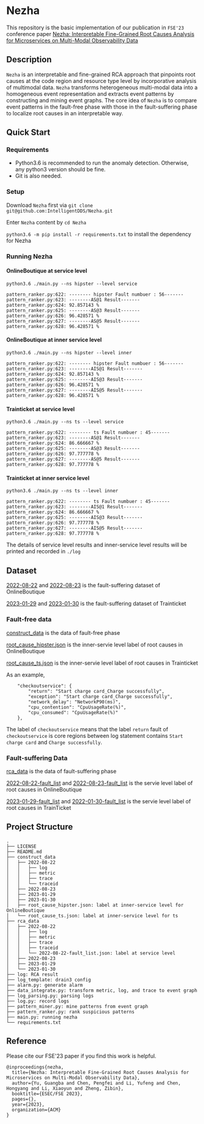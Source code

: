# Nezha

This repository is the basic implementation of our publication in `FSE'23` conference paper [Nezha: Interpretable Fine-Grained Root Causes Analysis for Microservices on Multi-Modal Observability Data](./FSE2023_Nezha.pdf)

## Description

`Nezha` is an interpretable and fine-grained RCA approach that pinpoints root causes at the code region and resource type level by incorporative analysis of multimodal data. `Nezha` transforms heterogeneous multi-modal data into a homogeneous event representation and extracts event patterns by constructing and mining event graphs. The core idea of `Nezha` is to compare event patterns in the fault-free phase with those in the fault-suffering phase to localize root causes in an interpretable way. 

## Quick Start

### Requirements 

- Python3.6 is recommended to run the anomaly detection. Otherwise, any python3 version should be fine.
- Git is also needed.

### Setup

Download `Nezha` first via `git clone git@github.com:IntelligentDDS/Nezha.git`

Enter `Nezha` content by `cd Nezha` 

`python3.6 -m pip install -r requirements.txt` to install the dependency for Nezha


### Running  Nezha

#### OnlineBoutique at service level


```
python3.6 ./main.py --ns hipster --level service 

pattern_ranker.py:622: -------- hipster Fault numbuer : 56-------
pattern_ranker.py:623: --------AS@1 Result-------
pattern_ranker.py:624: 92.857143 %
pattern_ranker.py:625: --------AS@3 Result-------
pattern_ranker.py:626: 96.428571 %
pattern_ranker.py:627: --------AS@5 Result-------
pattern_ranker.py:628: 96.428571 %
```

#### OnlineBoutique at inner service level

```
python3.6 ./main.py --ns hipster --level inner

pattern_ranker.py:622: -------- hipster Fault numbuer : 56-------
pattern_ranker.py:623: --------AIS@1 Result-------
pattern_ranker.py:624: 92.857143 %
pattern_ranker.py:625: --------AIS@3 Result-------
pattern_ranker.py:626: 96.428571 %
pattern_ranker.py:627: --------AIS@5 Result-------
pattern_ranker.py:628: 96.428571 %
```

#### Trainticket at service level

```
python3.6 ./main.py --ns ts --level service

pattern_ranker.py:622: -------- ts Fault numbuer : 45-------
pattern_ranker.py:623: --------AS@1 Result-------
pattern_ranker.py:624: 86.666667 %
pattern_ranker.py:625: --------AS@3 Result-------
pattern_ranker.py:626: 97.777778 %
pattern_ranker.py:627: --------AS@5 Result-------
pattern_ranker.py:628: 97.777778 %
```

#### Trainticket at inner service level

```
python3.6 ./main.py --ns ts --level inner

pattern_ranker.py:622: -------- ts Fault numbuer : 45-------
pattern_ranker.py:623: --------AIS@1 Result-------
pattern_ranker.py:624: 86.666667 %
pattern_ranker.py:625: --------AIS@3 Result-------
pattern_ranker.py:626: 97.777778 %
pattern_ranker.py:627: --------AIS@5 Result-------
pattern_ranker.py:628: 97.777778 %
```

The details of service level results and inner-service level results will be printed and recorded in `./log`

## Dataset 

[2022-08-22](./rca_data/2022-08-22/) and [2022-08-23](./rca_data/2022-08-23/) is the fault-suffering dataset of OnlineBoutique


[2023-01-29](./rca_data/2023-01-29/) and [2023-01-30](./rca_data/2023-01-30/) is the fault-suffering dataset of Trainticket

### Fault-free data

[construct_data](./construct_data/)  is the data of fault-free phase 

[root_cause_hipster.json](./construct_data/root_cause_hipster.json) is the inner-servie level label of root causes in OnlineBoutique

[root_cause_ts.json](./construct_data/root_cause_ts.json) is the inner-servie level label of root causes in Trainticket

As an example,

```
    "checkoutservice": {
        "return": "Start charge card_Charge successfully",
        "exception": "Start charge card_Charge successfully",
        "network_delay": "NetworkP90(ms)",
        "cpu_contention": "CpuUsageRate(%)",
        "cpu_consumed": "CpuUsageRate(%)"
    },
```

The label of `checkoutservice` means that the label `return` fault of `checkoutservice` is core regions between log statement contains  `Start charge card` and `Charge successfully`. 


### Fault-suffering Data

[rca_data](./rca_data/) is the data of fault-suffering phase

[2022-08-22-fault_list](./rca_data/2022-08-22-fault_list) and [2022-08-23-fault_list](./rca_data/2022-08-23-fault_list) is the servie level label of root causes in OnlineBoutique

[2023-01-29-fault_list](./rca_data/2022-01-29-fault_list) and [2022-01-30-fault_list](./rca_data/2022-01-30-fault_list) is the servie level label of root causes in TrainTicket


## Project Structure
```
.
├── LICENSE
├── README.md
├── construct_data
│   ├── 2022-08-22
│   │   ├── log
│   │   ├── metric
│   │   ├── trace
│   │   └── traceid
│   ├── 2022-08-23
│   ├── 2023-01-29
│   ├── 2023-01-30
│   ├── root_cause_hipster.json: label at inner-service level for OnlineBoutique
│   └── root_cause_ts.json: label at inner-service level for ts
├── rca_data
│   ├── 2022-08-22
│   │   ├── log
│   │   ├── metric
│   │   ├── trace
│   │   ├── traceid
│   │   └── 2022-08-22-fault_list.json: label at service level
│   ├── 2022-08-23
│   ├── 2023-01-29
│   └── 2023-01-30
├── log: RCA result
├── log_template: drain3 config 
├── alarm.py: generate alarm 
├── data_integrate.py: transform metric, log, and trace to event graph 
├── log_parsing.py: parsing logs
├── log.py: record logs
├── pattern_miner.py: mine patterns from event graph
├── pattern_ranker.py: rank suspicious patterns
├── main.py: running nezha
└── requirements.txt

```

## Reference
Please cite our FSE'23 paper if you find this work is helpful. 
```
@inproceedings{nezha,
  title={Nezha: Interpretable Fine-Grained Root Causes Analysis for Microservices on Multi-Modal Observability Data},
  author={Yu, Guangba and Chen, Pengfei and Li, Yufeng and Chen, Hongyang and Li, Xiaoyun and Zheng, Zibin},
  booktitle={ESEC/FSE 2023},
  pages={},
  year={2023},
  organization={ACM}
}
```